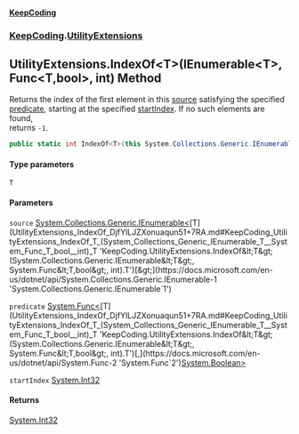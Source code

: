 #### [KeepCoding](index.md 'index')
### [KeepCoding](KeepCoding.md 'KeepCoding').[UtilityExtensions](UtilityExtensions.md 'KeepCoding.UtilityExtensions')
## UtilityExtensions.IndexOf&lt;T&gt;(IEnumerable&lt;T&gt;, Func&lt;T,bool&gt;, int) Method
Returns the index of the first element in this [source](UtilityExtensions_IndexOf_DjfYlLJZXonuaqun51+7RA.md#KeepCoding_UtilityExtensions_IndexOf_T_(System_Collections_Generic_IEnumerable_T__System_Func_T_bool__int)_source 'KeepCoding.UtilityExtensions.IndexOf&lt;T&gt;(System.Collections.Generic.IEnumerable&lt;T&gt;, System.Func&lt;T,bool&gt;, int).source') satisfying the specified [predicate](UtilityExtensions_IndexOf_DjfYlLJZXonuaqun51+7RA.md#KeepCoding_UtilityExtensions_IndexOf_T_(System_Collections_Generic_IEnumerable_T__System_Func_T_bool__int)_predicate 'KeepCoding.UtilityExtensions.IndexOf&lt;T&gt;(System.Collections.Generic.IEnumerable&lt;T&gt;, System.Func&lt;T,bool&gt;, int).predicate'), starting at the specified [startIndex](UtilityExtensions_IndexOf_DjfYlLJZXonuaqun51+7RA.md#KeepCoding_UtilityExtensions_IndexOf_T_(System_Collections_Generic_IEnumerable_T__System_Func_T_bool__int)_startIndex 'KeepCoding.UtilityExtensions.IndexOf&lt;T&gt;(System.Collections.Generic.IEnumerable&lt;T&gt;, System.Func&lt;T,bool&gt;, int).startIndex'). If no such elements are found,  
returns `-1`.
```csharp
public static int IndexOf<T>(this System.Collections.Generic.IEnumerable<T> source, System.Func<T,bool> predicate, int startIndex);
```
#### Type parameters
<a name='KeepCoding_UtilityExtensions_IndexOf_T_(System_Collections_Generic_IEnumerable_T__System_Func_T_bool__int)_T'></a>
`T`  
  
#### Parameters
<a name='KeepCoding_UtilityExtensions_IndexOf_T_(System_Collections_Generic_IEnumerable_T__System_Func_T_bool__int)_source'></a>
`source` [System.Collections.Generic.IEnumerable&lt;](https://docs.microsoft.com/en-us/dotnet/api/System.Collections.Generic.IEnumerable-1 'System.Collections.Generic.IEnumerable`1')[T](UtilityExtensions_IndexOf_DjfYlLJZXonuaqun51+7RA.md#KeepCoding_UtilityExtensions_IndexOf_T_(System_Collections_Generic_IEnumerable_T__System_Func_T_bool__int)_T 'KeepCoding.UtilityExtensions.IndexOf&lt;T&gt;(System.Collections.Generic.IEnumerable&lt;T&gt;, System.Func&lt;T,bool&gt;, int).T')[&gt;](https://docs.microsoft.com/en-us/dotnet/api/System.Collections.Generic.IEnumerable-1 'System.Collections.Generic.IEnumerable`1')  
  
<a name='KeepCoding_UtilityExtensions_IndexOf_T_(System_Collections_Generic_IEnumerable_T__System_Func_T_bool__int)_predicate'></a>
`predicate` [System.Func&lt;](https://docs.microsoft.com/en-us/dotnet/api/System.Func-2 'System.Func`2')[T](UtilityExtensions_IndexOf_DjfYlLJZXonuaqun51+7RA.md#KeepCoding_UtilityExtensions_IndexOf_T_(System_Collections_Generic_IEnumerable_T__System_Func_T_bool__int)_T 'KeepCoding.UtilityExtensions.IndexOf&lt;T&gt;(System.Collections.Generic.IEnumerable&lt;T&gt;, System.Func&lt;T,bool&gt;, int).T')[,](https://docs.microsoft.com/en-us/dotnet/api/System.Func-2 'System.Func`2')[System.Boolean](https://docs.microsoft.com/en-us/dotnet/api/System.Boolean 'System.Boolean')[&gt;](https://docs.microsoft.com/en-us/dotnet/api/System.Func-2 'System.Func`2')  
  
<a name='KeepCoding_UtilityExtensions_IndexOf_T_(System_Collections_Generic_IEnumerable_T__System_Func_T_bool__int)_startIndex'></a>
`startIndex` [System.Int32](https://docs.microsoft.com/en-us/dotnet/api/System.Int32 'System.Int32')  
  
#### Returns
[System.Int32](https://docs.microsoft.com/en-us/dotnet/api/System.Int32 'System.Int32')  
